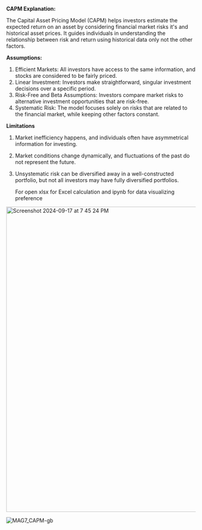 
**CAPM Explanation:**

The Capital Asset Pricing Model (CAPM) helps investors estimate the expected return on an asset by considering financial market risks it's and historical asset prices. It guides individuals in understanding the relationship between risk and return using historical data only not the other factors.

**Assumptions:**
1. Efficient Markets: All investors have access to the same information, and stocks are considered to be fairly priced.
2. Linear Investment: Investors make straightforward, singular investment decisions over a specific period.
3. Risk-Free and Beta Assumptions: Investors compare market risks to alternative investment opportunities that are risk-free.
4. Systematic Risk: The model focuses solely on risks that are related to the financial market, while keeping other factors constant.

**Limitations**
1. Market inefficiency happens, and individuals often have asymmetrical information for investing.
2. Market conditions change dynamically, and fluctuations of the past do not represent the future.
3. Unsystematic risk can be diversified away in a well-constructed portfolio, but not all investors may have fully diversified portfolios.

   For open xlsx for Excel calculation and ipynb for data visualizing preference
   
<img width="810" alt="Screenshot 2024-09-17 at 7 45 24 PM" src="https://github.com/user-attachments/assets/1e145f82-22a0-436c-80b6-40fd99a66164">

![MAG7_CAPM-gb](https://github.com/user-attachments/assets/1868a89f-1339-4ce7-8216-cf9d4e670cbc)



